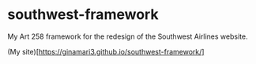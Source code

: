 # southwest-framework
My Art 258 framework for the redesign of the Southwest Airlines website.

(My site)[https://ginamari3.github.io/southwest-framework/]
